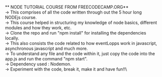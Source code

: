  ** NODE TUTORIAL COURSE FROM FREECODECAMP.ORG** \
 -> This comprises of all the code written through out the 5 hour long NODEjs course. \
 -> This course helped in structuring my knowledge of node basics, different modules and how they work, etc. \
 -> Clone the repo and run "npm install" for installing the dependencies locally.\
 -> This also consists the code related to how eventLopps work in javascript, asynchronous javascript and much more.\
 -> To understand any file and the code within it, just copy the code into the app.js and run the command "npm start".\
 -> Dependency used : Nodemon.\
 -> Experiment with the code, break it, make it and have fun!!\
